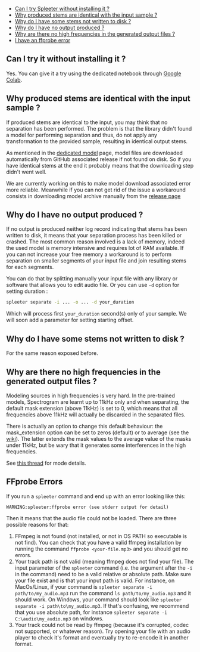 - [Can I try Spleeter without installing it ?](#can-i-try-spleeter-without-installing-it-)
- [Why produced stems are identical with the input sample ?](#why-produced-stems-are-identical-with-the-input-sample-)
- [Why do I have some stems not written to disk ?](#why-do-i-have-some-stems-not-written-to-disk-)
- [Why do I have no output produced ?](#why-do-i-have-no-output-produced-)
- [Why are there no high frequencies in the generated output files ?](#why-are-there-no-high-frequencies-in-the-generated-output-files-)
- [I have an ffprobe error](#ffprobe-errors)

## Can I try it without installing it ?

Yes. You can give it a try using the dedicated notebook through [Google Colab](https://colab.research.google.com/github/deezer/spleeter/blob/master/spleeter.ipynb).

## Why produced stems are identical with the input sample ?

If produced stems are identical to the input, you may think that no separation has been performed. The problem is that the library didn't found a model for performing separation and thus, do not apply any transformation to the provided sample, resulting in identical output stems.

As mentioned in the [dedicated model](/deezer/spleeter/wiki/3.-Models#model-version) page, model files are downloaded automatically from GitHub associated release if not found on disk. So if you have identical stems at the end it probably means that the downloading step didn't went well.

We are currently working on this to make model download associated error more reliable. Meanwhile if you can not get rid of the issue a workaround consists in downloading model archive manually from the [release page](https://github.com/deezer/spleeter/releases)

## Why do I have no output produced ?

If no output is produced neither log record indicating that stems has been written to disk, it means that your separation process has been killed or crashed. The most common reason involved is a lack of memory, indeed the used model is memory intensive and requires lot of RAM available. If you can not increase your free memory a workaround is to perform separation on smaller segments of your input file and join resulting stems for each segments.

You can do that by splitting manually your input file with any library or software that allows you to edit audio file. Or you can use `-d` option for setting duration :

```bash
spleeter separate -i ... -o ... -d your_duration
```

Which will process first `your_duration` second(s) only of your sample. We will soon add a parameter for setting starting offset.

## Why do I have some stems not written to disk ?

For the same reason exposed before.

## Why are there no high frequencies in the generated output files ?

Modeling sources in high frequencies is very hard. In the pre-trained models, Spectrogram are learnt up to 11kHz only and when separating, the default mask extension (above 11kHz) is set to 0, which means that all frequencies above 11kHz will actually be discarded in the separated files.

There is actually an option to change this default behaviour: the mask_extension option can be set to zeros (default) or to average (see the [wiki](https://github.com/deezer/spleeter/wiki/3.-Models#separation-parameters)). The latter extends the mask values to the average value of the masks under 11kHz, but be wary that it generates some interferences in the high frequencies.

See [this thread](https://github.com/deezer/spleeter/issues/2#issuecomment-548798493) for mode details.

## FFprobe Errors

If you run a `spleeter` command and end up with an error looking like this:

`WARNING:spleeter:ffprobe error (see stderr output for detail)`

Then it means that the audio file could not be loaded. There are three possible reasons for that:

1. FFmpeg is not found (not installed, or not in OS PATH so executable is not find). You can check that you have a valid ffmpeg installation by running the command `ffprobe <your-file.mp3>` and you should get no errors.
2. Your track path is not valid (meaning ffmpeg does not find your file). The input parameter of the `spleeter` command (i.e. the argument after the `-i` in the command) need to be a valid relative or absolute path. Make sure your file exist and is that your input path is valid.
For instance, on MacOs/Linux, if your command is `spleeter separate -i path/to/my_audio.mp3` run the command 
`ls path/to/my_audio.mp3` 
and it should work. On Windows, your command should look like `spleeter separate -i path\to\my_audio.mp3`. 
If that's confusing, we recommend that you use absolute path, for instance `spleeter separate -i C:\audio\my_audio.mp3` on windows.
3. Your track could not be read by ffmpeg (because it's corrupted, codec not supported, or whatever reason). Try opening your file with an audio player to check it's format and eventually try to re-encode it in another format.
